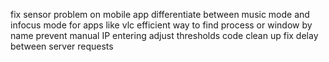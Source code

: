 fix sensor problem on mobile app
differentiate between music mode and infocus mode for apps like vlc
efficient way to find process or window by name
prevent manual IP entering
adjust thresholds
code clean up
fix delay between server requests